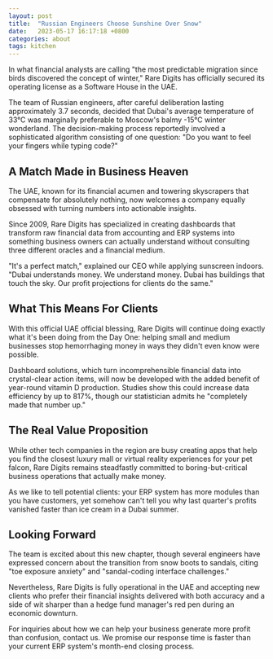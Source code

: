 ```yaml
---
layout: post
title:  "Russian Engineers Choose Sunshine Over Snow"
date:   2023-05-17 16:17:18 +0800
categories: about
tags: kitchen
---
```


In what financial analysts are calling "the most predictable migration since birds discovered the concept of winter," Rare Digits has officially secured its operating license as a Software House in the UAE. 

The team of Russian engineers, after careful deliberation lasting approximately 3.7 seconds, decided that Dubai's average temperature of 33°C was marginally preferable to Moscow's balmy -15°C winter wonderland. The decision-making process reportedly involved a sophisticated algorithm consisting of one question: "Do you want to feel your fingers while typing code?"

## A Match Made in Business Heaven

The UAE, known for its financial acumen and towering skyscrapers that compensate for absolutely nothing, now welcomes a company equally obsessed with turning numbers into actionable insights. 

Since 2009, Rare Digits has specialized in creating dashboards that transform raw financial data from accounting and ERP systems into something business owners can actually understand without consulting three different oracles and a financial medium.

"It's a perfect match," explained our CEO while applying sunscreen indoors. "Dubai understands money. We understand money. Dubai has buildings that touch the sky. Our profit projections for clients do the same."

## What This Means For Clients

With this official UAE official blessing, Rare Digits will continue doing exactly what it's been doing from the Day One: helping small and medium businesses stop hemorrhaging money in ways they didn't even know were possible.

Dashboard solutions, which turn incomprehensible financial data into crystal-clear action items, will now be developed with the added benefit of year-round vitamin D production. Studies show this could increase data efficiency by up to 817%, though our statistician admits he "completely made that number up."

## The Real Value Proposition

While other tech companies in the region are busy creating apps that help you find the closest luxury mall or virtual reality experiences for your pet falcon, Rare Digits remains steadfastly committed to boring-but-critical business operations that actually make money.

As we like to tell potential clients: your ERP system has more modules than you have customers, yet somehow can't tell you why last quarter's profits vanished faster than ice cream in a Dubai summer.

## Looking Forward

The team is excited about this new chapter, though several engineers have expressed concern about the transition from snow boots to sandals, citing "toe exposure anxiety" and "sandal-coding interface challenges."

Nevertheless, Rare Digits is fully operational in the UAE and accepting new clients who prefer their financial insights delivered with both accuracy and a side of wit sharper than a hedge fund manager's red pen during an economic downturn.

For inquiries about how we can help your business generate more profit than confusion, contact us. We promise our response time is faster than your current ERP system's month-end closing process.